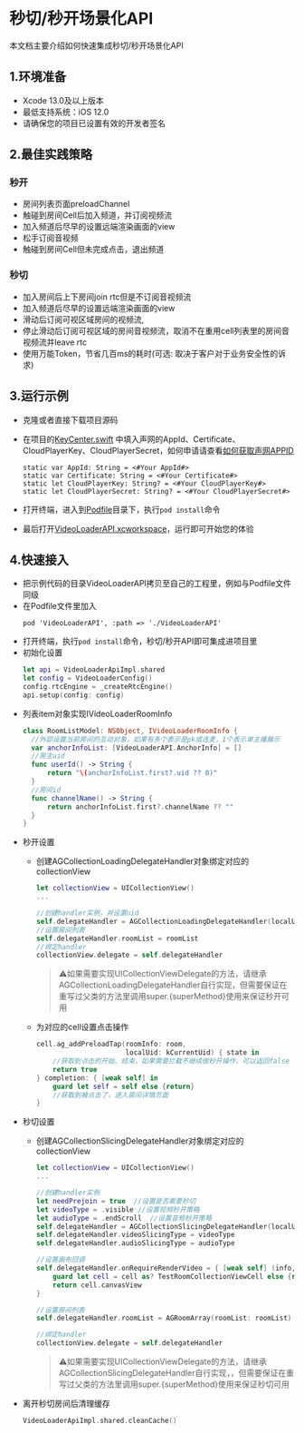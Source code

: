 # 秒切/秒开场景化API

本文档主要介绍如何快速集成秒切/秒开场景化API

## 1.环境准备
- Xcode 13.0及以上版本
- 最低支持系统：iOS 12.0
- 请确保您的项目已设置有效的开发者签名

## 2.最佳实践策略
### 秒开
- 房间列表页面preloadChannel
- 触碰到房间Cell后加入频道，并订阅视频流
- 加入频道后尽早的设置远端渲染画面的view
- 松手订阅音视频
- 触碰到房间Cell但未完成点击，退出频道
### 秒切
- 加入房间后上下房间join rtc但是不订阅音视频流
- 加入频道后尽早的设置远端渲染画面的view
- 滑动后订阅可视区域房间的视频流,
- 停止滑动后订阅可视区域的房间音视频流，取消不在重用cell列表里的房间音视频流并leave rtc
- 使用万能Token，节省几百ms的耗时(可选: 取决于客户对于业务安全性的诉求)
  
## 3.运行示例
- 克隆或者直接下载项目源码
- 在项目的[KeyCenter.swift](Example/VideoLoaderAPI/KeyCenter.swift) 中填入声网的AppId、Certificate、CloudPlayerKey、CloudPlayerSecret，如何申请请查看[如何获取声网APPID](../README.md###如何获取声网APPID)
  
  ```
  static var AppId: String = <#Your AppId#>
  static var Certificate: String = <#Your Certificate#>
  static let CloudPlayerKey: String? = <#Your CloudPlayerKey#>
  static let CloudPlayerSecret: String? = <#Your CloudPlayerSecret#>
  ```
- 打开终端，进入到[Podfile](Example/Podfile)目录下，执行`pod install`命令
- 最后打开[VideoLoaderAPI.xcworkspace](Example/VideoLoaderAPI.xcworkspace)，运行即可开始您的体验

## 4.快速接入

- 把示例代码的目录VideoLoaderAPI拷贝至自己的工程里，例如与Podfile文件同级
- 在Podfile文件里加入
  ```
  pod 'VideoLoaderAPI', :path => './VideoLoaderAPI'
  ```
- 打开终端，执行`pod install`命令，秒切/秒开API即可集成进项目里
- 初始化设置
  ```swift
  let api = VideoLoaderApiImpl.shared
  let config = VideoLoaderConfig()
  config.rtcEngine = _createRtcEngine()
  api.setup(config: config)
  ```
- 列表item对象实现IVideoLoaderRoomInfo
  ```swift
  class RoomListModel: NSObject, IVideoLoaderRoomInfo {
    //外部设置当前房间的互动对象，如果有多个表示是pk或连麦，1个表示单主播展示
    var anchorInfoList: [VideoLoaderAPI.AnchorInfo] = []
    //房主uid
    func userId() -> String {
        return "\(anchorInfoList.first?.uid ?? 0)"
    }
    //房间id
    func channelName() -> String {
        return anchorInfoList.first?.channelName ?? ""
    }
  }
  ```
- 秒开设置
    - 创建AGCollectionLoadingDelegateHandler对象绑定对应的collectionView
        ```swift
        let collectionView = UICollectionView()
        ...

        //创建handler实例，并设置uid
        self.delegateHandler = AGCollectionLoadingDelegateHandler(localUid: kCurrentUid)
        //设置房间列表
        self.delegateHandler.roomList = roomList
        //绑定handler
        collectionView.delegate = self.delegateHandler
        ```

      > ⚠️如果需要实现UICollectionViewDelegate的方法，请继承AGCollectionLoadingDelegateHandler自行实现，但需要保证在重写过父类的方法里调用super.{superMethod}使用来保证秒开可用

    - 为对应的cell设置点击操作
        ```swift
        cell.ag_addPreloadTap(roomInfo: room,
                              localUid: kCurrentUid) { state in
            //获取到点击的开始、结束，如果需要拦截不继续做秒开操作，可以返回false
            return true
        } completion: { [weak self] in
            guard let self = self else {return}
            //获取到被点击了，进入房间详情页面
        }
        ```
- 秒切设置
    - 创建AGCollectionSlicingDelegateHandler对象绑定对应的collectionView
        ```swift
        let collectionView = UICollectionView()
        ...

        //创建handler实例
        let needPrejoin = true  //设置是否需要秒切
        let videoType = .visible //设置视频秒开策略
        let audioType = .endScroll  //设置音频秒开策略
        self.delegateHandler = AGCollectionSlicingDelegateHandler(localUid: kCurrentUid, needPrejoin: needPrejoin)
        self.delegateHandler.videoSlicingType = videoType
        self.delegateHandler.audioSlicingType = audioType

        //设置画布回调
        self.delegateHandler.onRequireRenderVideo = { [weak self] (info, cell, indexPath) in
            guard let cell = cell as? TestRoomCollectionViewCell else {return nil }
            return cell.canvasView
        }
        
        //设置房间列表
        self.delegateHandler.roomList = AGRoomArray(roomList: roomList)
        
        //绑定handler
        collectionView.delegate = self.delegateHandler
        ```

      > ⚠️如果需要实现UICollectionViewDelegate的方法，请继承AGCollectionSlicingDelegateHandler自行实现，，但需要保证在重写过父类的方法里调用super.{superMethod}使用来保证秒切可用
- 离开秒切房间后清理缓存
    ```swift
    VideoLoaderApiImpl.shared.cleanCache()